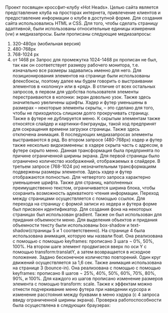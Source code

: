 Проект посвящен кроссфит-клубу «Hot Heads». Целью сайта является представление клуба на просторах интернета, привлечение клиентов и предоставление информации о клубе в доступной форме.
Для создания сайта использовались HTML и CSS.
Для того, чтобы сделать страницу адаптивной, были использованы относительные единицы измерения (vw) и медиазапросы. Были прописаны следующие медиазапросы:
1) 320-480px (мобильная версия)
2) 480-768px
3) 768-1024 px
4) от 1468 px
Запрос для промежутка 1024-1468 px прописан не был, так как он соответствует размеру рабочего монитора, т.е. изначально все размеры задавались именно для него.
Для позиционирования элементов на странице были использованы флексбоксы, поэтому далее мы будем говорить о выстраивании элементов в «колонку» или в «ряд».
В отличие от всех остальных запросов, в первом для удобства пользователя элементы перестраиваются в колонки: экран довольно узок. Также здесь значительно увеличены шрифты. Хэдер и футер уменьшены в размерах – некоторые элементы скрыты, – это сделано для того, чтобы не приходилось слишком долго прокручивать страницу. Также в футере не дублируется меню. К скрытым элементам также относятся слайдер и картинки-бэкграунды, такой ход предпринят для сокращения времени загрузки страницы. Также здесь отключена анимация.
В последующих медиазапросах элементы выстраиваются в ряд.
Во втором запросе (480-768px) хэдер и футер также несколько видоизменены: в хэдере скрыта часть с адресом, в футере скрыто меню. Данная трансформация была предпринята по причине ограниченной ширины экрана. Для первой страницы было ограничено количество изображений, отображаемых в слайдере.
В третьем запросе (768-1024 px) незначительным трансформациям подвержены размеры элементов. Здесь хэдер и футер отображаются полностью.
Для четвертого запроса характерно уменьшение шрифта. Также для страниц, наполненных преимущественно текстом, ограничивается ширина блока, чтобы сохранить возможность адекватного чтения информации.
Переход между страницами осуществляется с помощью ссылок. Для перехода на страницу с формой записи из хедера и футера форме был присвоен идентификатор.
Для создания фона на некоторых страницах был использован gradient. Также он был использован для придания объемности меню. Для выделения объектов и придания объемности тексту были использованы box-shadow и text-shadow(страницы 5 и 1 соответственно).
На странице 4 была использована анимация, которую мы назвали float. Она реализована с помощью с помощью keyframes: прописано 3 шага ¬ 0%, 50%, 100%. На втором шаге элемент продвигаеся вверх по оси Y с помощью transform:translatY, а затем возвращается в исходное положение. Задано бесконечное количество повторений. Один круг движений осуществляется за 1,6 сек.
Также анимация использована на странице 3 (bounce-in). Она реализована с помощью с помощью keyframes: прописано 8 шагов ¬ 25%, 40%, 50%, 60%, 70%, 80%, 90%, и 100%. Для каждого из шагов прописано изменение размеров элемента с помощью transform: scale.
Также к эффектам можно отнести подчеркивание меню футера при наведении курсора и изменение расстояния между буквами в меню хэдэра (с 4 запроса ввиду ограниченной ширины экрана).
Проверка работоспособности была осуществлена в следующих браузерах:

